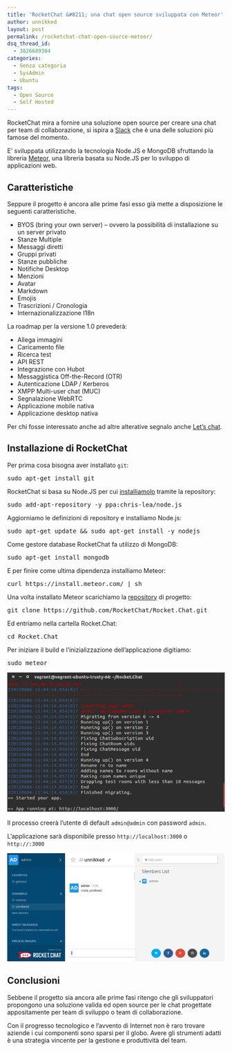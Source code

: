 ```yaml
---
title: 'RocketChat &#8211; una chat open source sviluppata con Meteor'
author: unnikked
layout: post
permalink: /rocketchat-chat-open-source-meteor/
dsq_thread_id:
  - 3826689304
categories:
  - Senza categoria
  - SysAdmin
  - Ubuntu
tags:
  - Open Source
  - Self Hosted
---
```


RocketChat mira a fornire una soluzione open source per creare una chat per team di collaborazione, si ispira a <a href="http://slack.com" target="_blank">Slack</a> che è una delle soluzioni più famose del momento.

E&#8217; sviluppata utilizzando la tecnologia Node.JS e MongoDB sfruttando la libreria <a href="https://www.meteor.com/" target="_blank">Meteor</a>, una libreria basata su Node.JS per lo sviluppo di applicazioni web.

## Caratteristiche

Seppure il progetto è ancora alle prime fasi esso già mette a disposizione le seguenti caratteristiche.

  * BYOS (bring your own server) &#8211; ovvero la possibilità di installazione su un server privato
  * Stanze Multiple
  * Messaggi diretti
  * Gruppi privati
  * Stanze pubbliche
  * Notifiche Desktop
  * Menzioni
  * Avatar
  * Markdown
  * Emojis
  * Trascrizioni / Cronologia
  * Internazionalizzazione I18n

La roadmap per la versione 1.0 prevederà:

  * Allega immagini
  * Caricamento file
  * Ricerca test
  * API REST
  * Integrazione con Hubot
  * Messaggistica Off-the-Record (OTR)
  * Autenticazione LDAP / Kerberos
  * XMPP Multi-user chat (MUC)
  * Segnalazione WebRTC
  * Applicazione mobile nativa
  * Applicazione desktop nativa

Per chi fosse interessato anche ad altre alterative segnalo anche <a href="http://lets-chat-chat-self-hosted-per-collaborare-in-team" target="_blank">Let&#8217;s chat</a>. 

## Installazione di RocketChat

Per prima cosa bisogna aver installato `git`:

<pre class="lang:sh decode:true ">sudo apt-get install git</pre>

RocketChat si basa su Node.JS per cui <a href="installare-node-js-su-ubuntu" target="_blank">installiamolo</a> tramite la repository:

<pre class="lang:sh decode:true ">sudo add-apt-repository -y ppa:chris-lea/node.js</pre>

Aggiorniamo le definizioni di repository e installiamo Node.js:

<pre class="lang:sh decode:true ">sudo apt-get update && sudo apt-get install -y nodejs</pre>

Come gestore database RocketChat fa utilizzo di MongoDB:

<pre class="lang:sh decode:true ">sudo apt-get install mongodb</pre>

E per finire come ultima dipendenza installiamo Meteor:

<pre class="lang:sh decode:true ">curl https://install.meteor.com/ | sh</pre>

Una volta installato Meteor scarichiamo la <a href="https://github.com/RocketChat/Rocket.Chat" target="_blank">repository</a> di progetto:

<pre class="lang:sh decode:true ">git clone https://github.com/RocketChat/Rocket.Chat.git</pre>

Ed entriamo nella cartella Rocket.Chat:

<pre class="lang:sh decode:true ">cd Rocket.Chat</pre>

Per iniziare il build e l&#8217;inizializzazione dell&#8217;applicazione digitiamo:

<pre class="lang:sh decode:true ">sudo meteor</pre>

<p align="center">
  <img src="/wp-content/uploads/2015/06/rocket.chat-run.png" alt="RocketChat-run" />
</p>

Il processo creerà l&#8217;utente di default `admin@admin` con password `admin`.

L&#8217;applicazione sarà disponibile presso `http://localhost:3000` o `http://:3000`

<p align="center">
  <img src="/wp-content/uploads/2015/06/rocket.chat_.png" alt="RocketChat" />
</p>

## Conclusioni

Sebbene il progetto sia ancora alle prime fasi ritengo che gli sviluppatori propongono una soluzione valida ed open source per le chat progettate appositamente per team di sviluppo o team di collaborazione. 

Con il progresso tecnologico e l&#8217;avvento di Internet non è raro trovare aziende i cui componenti sono sparsi per il globo. Avere gli strumenti adatti è una strategia vincente per la gestione e produttività del team. 

